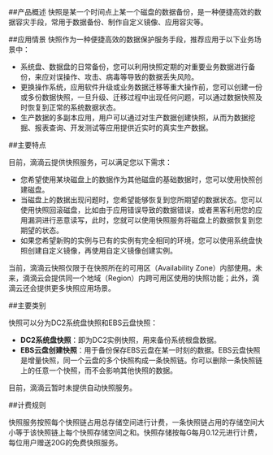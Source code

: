 ##产品概述
快照是某一个时间点上某一个磁盘的数据备份，是一种便捷高效的数据容灾手段，常用于数据备份、制作自定义镜像、应用容灾等。

##应用情景
快照作为一种便捷高效的数据保护服务手段，推荐应用于以下业务场景中：

- 系统盘、数据盘的日常备份，您可以利用快照定期的对重要业务数据进行备份，来应对误操作、攻击、病毒等导致的数据丢失风险。
- 更换操作系统，应用软件升级或业务数据迁移等重大操作前，您可以创建一份或多份数据快照，一旦升级、迁移过程中出现任何问题，可以通过数据快照及时恢复到正常的系统数据状态。
- 生产数据的多副本应用，用户可以通过对生产数据创建快照，从而为数据挖掘、报表查询、开发测试等应用提供近实时的真实生产数据。

##主要特点

目前，滴滴云提供快照服务，可以满足您以下需求：

- 您希望使用某块磁盘上的数据作为其他磁盘的基础数据时，您可以使用快照创建磁盘。
- 当磁盘上的数据出现问题时，您希望能够恢复到您所期望的数据状态。您可以使用快照回滚磁盘，比如由于应用错误导致的数据错误，或者黑客利用您的应用漏洞进行恶意读写，此时，您就可以使用快照服务将磁盘上的数据恢复到您期望的状态。
- 如果您希望新购的实例与已有的实例有完全相同的环境，您可以使用系统盘快照创建自定义镜像，再使用自定义镜像创建实例。

当前，滴滴云快照仅限于在快照所在的可用区（Availability Zone）内部使用。未来，滴滴云会提供同一个地域（Region）内跨可用区使用的快照功能；此外，滴滴云还会提供更多快照应用场景。

##主要类别

快照可以分为DC2系统盘快照和EBS云盘快照：

- **DC2系统盘快照**：即为DC2实例快照，用来备份系统根盘数据。
- **EBS云盘创建快照**：用于备份保存EBS云盘在某一时刻的数据。EBS云盘快照是增量快照，同一个云盘的多个快照构成一条快照链。你可以删除一条快照链上的任意一个快照，而不会影响其他快照的数据。

目前，滴滴云暂时未提供自动快照服务。

##计费规则

快照服务按照每个快照链占用总存储空间进行计费，一条快照链占用的存储空间大小等于该快照链上每个快照存储空间之和。快照存储按每G每月0.12元进行计费，每位用户赠送20G的免费快照服务。